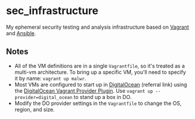 # sec_infrastructure
My ephemeral security testing and analysis infrastructure based on [Vagrant](https://www.vagrantup.com/) and [Ansible](http://www.ansible.com/home).

## Notes
* All of the VM definitions are in a single `Vagrantfile`, so it's treated as a multi-vm architecture. To bring up a specific VM, you'll need to specify it by name: `vagrant up malwr`.
* Most VMs are configured to start up in [DigitalOcean](https://m.do.co/c/7ba49443fa3e) (referral link) using the [DigitalOcean Vagrant Provider Plugin](https://github.com/devopsgroup-io/vagrant-digitalocean). Use `vagrant up --provider=digital_ocean` to stand up a box in DO.
* Modify the DO provider settings in the `Vagrantfile` to change the OS, region, and size.
